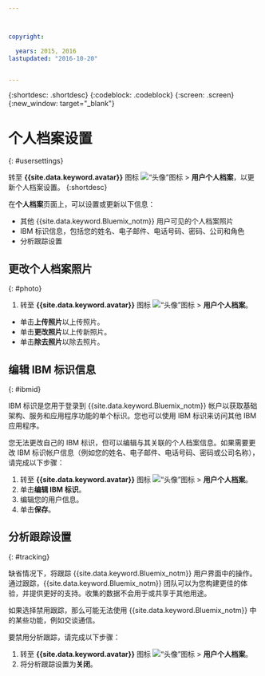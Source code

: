 ```yaml
---



copyright:

  years: 2015, 2016
lastupdated: "2016-10-20"


---
```


{:shortdesc: .shortdesc}
{:codeblock: .codeblock}
{:screen: .screen}
{:new_window: target="_blank"}

# 个人档案设置
{: #usersettings}

转至 **{{site.data.keyword.avatar}}** 图标 ![“头像”图标](../icons/i-avatar-icon.svg) &gt; **用户个人档案**，以更新个人档案设置。
{:shortdesc}

 在**个人档案**页面上，可以设置或更新以下信息：

 * 其他 {{site.data.keyword.Bluemix_notm}} 用户可见的个人档案照片
 * IBM 标识信息，包括您的姓名、电子邮件、电话号码、密码、公司和角色
 * 分析跟踪设置

## 更改个人档案照片
{: #photo}

1. 转至 **{{site.data.keyword.avatar}}** 图标 ![“头像”图标](../icons/i-avatar-icon.svg) &gt; **用户个人档案**。

* 单击**上传照片**以上传照片。
* 单击**更改照片**以上传新照片。
* 单击**除去照片**以除去照片。

## 编辑 IBM 标识信息
{: #ibmid}

IBM 标识是您用于登录到 {{site.data.keyword.Bluemix_notm}} 帐户以获取基础架构、服务和应用程序功能的单个标识。您也可以使用 IBM 标识来访问其他 IBM 应用程序。 

您无法更改自己的 IBM 标识，但可以编辑与其关联的个人档案信息。如果需要更改 IBM 标识帐户信息（例如您的姓名、电子邮件、电话号码、密码或公司名称），请完成以下步骤：

1. 转至 **{{site.data.keyword.avatar}}** 图标 ![“头像”图标](../icons/i-avatar-icon.svg) &gt; **用户个人档案**。
2. 单击**编辑 IBM 标识**。
3. 编辑您的用户信息。
4. 单击**保存**。

## 分析跟踪设置
{: #tracking}

缺省情况下，将跟踪 {{site.data.keyword.Bluemix_notm}} 用户界面中的操作。通过跟踪，{{site.data.keyword.Bluemix_notm}} 团队可以为您构建更佳的体验，并提供更好的支持。收集的数据不会用于或共享于其他用途。

如果选择禁用跟踪，那么可能无法使用 {{site.data.keyword.Bluemix_notm}} 中的某些功能，例如交谈通信。

要禁用分析跟踪，请完成以下步骤：

1. 转至 **{{site.data.keyword.avatar}}** 图标 ![“头像”图标](../icons/i-avatar-icon.svg) &gt; **用户个人档案**。
2. 将分析跟踪设置为**关闭**。

